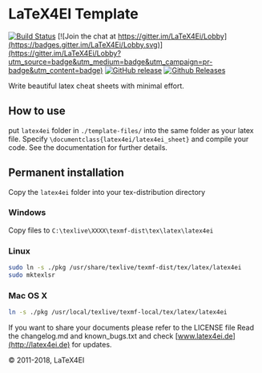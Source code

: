 # LaTeX4EI Template
[![Build Status](https://travis-ci.org/latex4ei/latex4ei-packages.svg?branch=master)](https://travis-ci.org/latex4ei/latex4ei-packages)
[![Join the chat at https://gitter.im/LaTeX4Ei/Lobby](https://badges.gitter.im/LaTeX4Ei/Lobby.svg)](https://gitter.im/LaTeX4Ei/Lobby?utm_source=badge&utm_medium=badge&utm_campaign=pr-badge&utm_content=badge)
[![GitHub release](https://img.shields.io/github/release/latex4ei/latex4ei-packages.svg)](https://github.com/latex4ei/latex4ei-packages/releases/latest)
[![Github Releases](https://img.shields.io/github/downloads/latex4ei/latex4ei-packages/latest/total.svg)](https://github.com/latex4ei/latex4ei-packages/releases/latest)

Write beautiful latex cheat sheets with minimal effort.

## How to use
put `latex4ei` folder in `./template-files/` into the same folder as
your latex file. Specify `\documentclass{latex4ei/latex4ei_sheet}` and compile your code.
See the documentation for further details.

## Permanent installation
Copy the `latex4ei` folder into your tex-distribution directory

### Windows
Copy files to `C:\texlive\XXXX\texmf-dist\tex\latex\latex4ei`

### Linux
```bash
sudo ln -s ./pkg /usr/share/texlive/texmf-dist/tex/latex/latex4ei
sudo mktexlsr
```

### Mac OS X
```bash
ln -s ./pkg /usr/local/texlive/texmf-local/tex/latex/latex4ei
```

If you want to share your documents please refer to the LICENSE file
Read the changelog.md and known_bugs.txt and check [www.latex4ei.de](http://latex4ei.de) for updates.

© 2011-2018, LaTeX4EI
